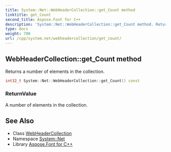 ```yaml
---
title: System::Net::WebHeaderCollection::get_Count method
linktitle: get_Count
second_title: Aspose.Font for C++
description: 'System::Net::WebHeaderCollection::get_Count method. Returns a number of elements in the collection in C++.'
type: docs
weight: 700
url: /cpp/system.net/webheadercollection/get_count/
---
```

## WebHeaderCollection::get_Count method


Returns a number of elements in the collection.

```cpp
int32_t System::Net::WebHeaderCollection::get_Count() const
```


### ReturnValue

A number of elements in the collection.

## See Also

* Class [WebHeaderCollection](../)
* Namespace [System::Net](../../)
* Library [Aspose.Font for C++](../../../)
